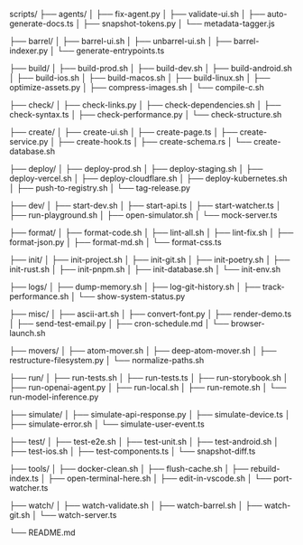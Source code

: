 scripts/
├── agents/
│   ├── fix-agent.py
│   ├── validate-ui.sh
│   ├── auto-generate-docs.ts
│   ├── snapshot-tokens.py
│   └── metadata-tagger.js

├── barrel/
│   ├── barrel-ui.sh
│   ├── unbarrel-ui.sh
│   ├── barrel-indexer.py
│   └── generate-entrypoints.ts

├── build/
│   ├── build-prod.sh
│   ├── build-dev.sh
│   ├── build-android.sh
│   ├── build-ios.sh
│   ├── build-macos.sh
│   ├── build-linux.sh
│   ├── optimize-assets.py
│   ├── compress-images.sh
│   └── compile-c.sh

├── check/
│   ├── check-links.py
│   ├── check-dependencies.sh
│   ├── check-syntax.ts
│   ├── check-performance.py
│   └── check-structure.sh

├── create/
│   ├── create-ui.sh
│   ├── create-page.ts
│   ├── create-service.py
│   ├── create-hook.ts
│   ├── create-schema.rs
│   └── create-database.sh

├── deploy/
│   ├── deploy-prod.sh
│   ├── deploy-staging.sh
│   ├── deploy-vercel.sh
│   ├── deploy-cloudflare.sh
│   ├── deploy-kubernetes.sh
│   ├── push-to-registry.sh
│   └── tag-release.py

├── dev/
│   ├── start-dev.sh
│   ├── start-api.ts
│   ├── start-watcher.ts
│   ├── run-playground.sh
│   ├── open-simulator.sh
│   └── mock-server.ts

├── format/
│   ├── format-code.sh
│   ├── lint-all.sh
│   ├── lint-fix.sh
│   ├── format-json.py
│   ├── format-md.sh
│   └── format-css.ts

├── init/
│   ├── init-project.sh
│   ├── init-git.sh
│   ├── init-poetry.sh
│   ├── init-rust.sh
│   ├── init-pnpm.sh
│   ├── init-database.sh
│   └── init-env.sh

├── logs/
│   ├── dump-memory.sh
│   ├── log-git-history.sh
│   ├── track-performance.sh
│   └── show-system-status.py

├── misc/
│   ├── ascii-art.sh
│   ├── convert-font.py
│   ├── render-demo.ts
│   ├── send-test-email.py
│   ├── cron-schedule.md
│   └── browser-launch.sh

├── movers/
│   ├── atom-mover.sh
│   ├── deep-atom-mover.sh
│   ├── restructure-filesystem.py
│   └── normalize-paths.sh

├── run/
│   ├── run-tests.sh
│   ├── run-tests.ts
│   ├── run-storybook.sh
│   ├── run-openai-agent.py
│   ├── run-local.sh
│   ├── run-remote.sh
│   └── run-model-inference.py

├── simulate/
│   ├── simulate-api-response.py
│   ├── simulate-device.ts
│   ├── simulate-error.sh
│   └── simulate-user-event.ts

├── test/
│   ├── test-e2e.sh
│   ├── test-unit.sh
│   ├── test-android.sh
│   ├── test-ios.sh
│   ├── test-components.ts
│   └── snapshot-diff.ts

├── tools/
│   ├── docker-clean.sh
│   ├── flush-cache.sh
│   ├── rebuild-index.ts
│   ├── open-terminal-here.sh
│   ├── edit-in-vscode.sh
│   └── port-watcher.ts

├── watch/
│   ├── watch-validate.sh
│   ├── watch-barrel.sh
│   ├── watch-git.sh
│   └── watch-server.ts

└── README.md
